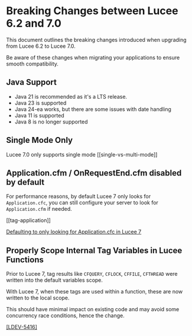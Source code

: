 <!--
{
  "title": "Breaking Changes Between Lucee 6.2 and 7.0",
  "id": "breaking-changes-6-2-to-7-0",
  "categories": ["breaking changes", "migration","compat"],
  "description": "A guide to breaking changes introduced in Lucee between version 6.2 and 7.0",
  "keywords": ["breaking changes", "Lucee 6.2", "Lucee 7.0", "migration", "upgrade"],
  "related": [
    "tag-application",
	"single-vs-multi-mode"
  ]
}
-->

# Breaking Changes between Lucee 6.2 and 7.0

This document outlines the breaking changes introduced when upgrading from Lucee 6.2 to Lucee 7.0.

Be aware of these changes when migrating your applications to ensure smooth compatibility.

## Java Support

- Java 21 is recommended as it's a LTS release.
- Java 23 is supported
- Java 24-ea works, but there are some issues with date handling
- Java 11 is supported
- Java 8 is no longer supported

## Single Mode Only

Lucee 7.0 only supports single mode [[single-vs-multi-mode]]

## Application.cfm / OnRequestEnd.cfm disabled by default

For performance reasons, by default Lucee 7 only looks for `Application.cfc`, you can still configure your server to look for `Application.cfm` if needed.

[[tag-application]]

[Defaulting to only looking for Application.cfc in Lucee 7](https://dev.lucee.org/t/defaulting-to-only-looking-for-application-cfc-in-lucee-7/14881)

## Properly Scope Internal Tag Variables in Lucee Functions

Prior to Lucee 7, tag results like `CFQUERY`, `CFLOCK`, `CFFILE`, `CFTHREAD` were written into the default variables scope.

With Lucee 7, when these tags are used within a function, these are now written to the local scope.

This should have minimal impact on existing code and may avoid some concurrency race conditions, hence the change.

[[LDEV-5416]](https://luceeserver.atlassian.net/browse/LDEV-5416)
